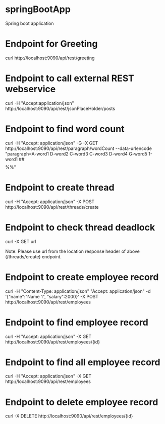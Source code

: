 # springBootApp
Spring boot application

# Endpoint for Greeting 

curl http://localhost:9090/api/rest/greeting

# Endpoint to call external REST webservice 

curl -H "Accept:application/json" http://localhost:9090/api/rest/jsonPlaceHolder/posts

# Endpoint to find word count

curl -H "Accept: application/json" -G -X GET http://localhost:9090/api/rest/paragraph/wordCount --data-urlencode "paragraph=A-word1 D-word2 C-word3 C-word3 D-word4     G-word5 1-word1 ##$$%% ##$$%%"

# Endpoint to create thread

curl -H "Accept: application/json" -X POST http://localhost:9090/api/rest/threads/create

# Endpoint to check thread deadlock

curl -X GET url

Note: Please use url from the location response header of above (/threads/create) endpoint.

# Endpoint to create employee record

curl -H "Content-Type: application/json"  "Accept: application/json" -d '{"name":"Name 1", "salary":2000}' -X POST http://localhost:9090/api/rest/employees

# Endpoint to find employee record

curl -H "Accept: application/json" -X GET http://localhost:9090/api/rest/employees/{id}

# Endpoint to find all employee record

curl -H "Accept: application/json" -X GET http://localhost:9090/api/rest/employees

# Endpoint to delete employee record

curl -X DELETE http://localhost:9090/api/rest/employees/{id}
